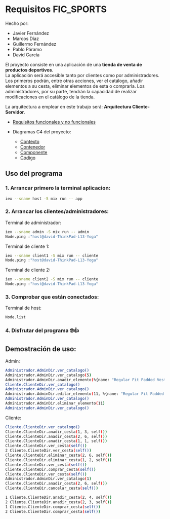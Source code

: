 # Requisitos FIC_SPORTS

Hecho por:

- Javier Fernández 
- Marcos Díaz
- Guillermo Fernández
- Pablo Páramo
- David García

El proyecto consiste en una aplicación de una **tienda de venta de productos deportivos**. </br>
La aplicación será accesible tanto por clientes como por administradores.
Los primeros podrán, entre otras acciones, ver el catálogo, añadir elementos a su cesta, eliminar elementos de esta o comprarla.
Los administradores, por su parte, tendrán la capacidad de realizar modificaciones en el catálogo de la tienda.

La arquitectura a emplear en este trabajo será: **Arquitectura Cliente-Servidor**.

- [Requisitos funcionales y no funcionales](./doc/requisitos.md)

- Diagramas C4 del proyecto:
   - [Contexto](./doc/C4contexto.jpeg) 
   - [Contenedor](./doc/C4contenedor.jpeg) 
   - [Componente](./doc/C4componente.jpeg) 
   - [Código](./doc/C4codigo.jpeg)

## Uso del programa

### 1. Arrancar primero la terminal aplicacion:
```bash
iex --sname host -S mix run -- app
```

### 2. Arrancar los clientes/administradores:

Terminal de administrador: 
```bash
iex --sname admin -S mix run -- admin
Node.ping :"host@david-ThinkPad-L13-Yoga"
```
Terminal de cliente 1:
```bash
iex --sname client1 -S mix run -- cliente
Node.ping :"host@david-ThinkPad-L13-Yoga"
```
Terminal de cliente 2:
```bash
iex --sname client2 -S mix run -- cliente
Node.ping :"host@david-ThinkPad-L13-Yoga"
```

### 3. Comprobar que están conectados: 
Terminal de host:
```bash
Node.list
```

### 4. Disfrutar del programa 🤓👍

## Demostración de uso:
Admin:
```bash
Administrador.AdminDir.ver_catalogo()
Administrador.AdminDir.ver_catalogo(5)
Administrador.AdminDir.anadir_elemento(%{name: "Regular Fit Padded Vest", category: "Tennis", stock: 4, brand: "Mizuno", price: 19.99})
Cliente.ClienteDir.ver_catalogo()
Administrador.AdminDir.ver_catalogo()
Administrador.AdminDir.editar_elemento(11, %{name: "Regular Fit Padded Vest", category: "Tennis", stock: 20, brand: "Mizuno", price: 19.99})
Administrador.AdminDir.ver_catalogo()
Administrador.AdminDir.eliminar_elemento(11)
Administrador.AdminDir.ver_catalogo()
```

Cliente:
```bash
Cliente.ClienteDir.ver_catalogo()
Cliente.ClienteDir.anadir_cesta(1, 3, self())
Cliente.ClienteDir.anadir_cesta(2, 6, self())
Cliente.ClienteDir.anadir_cesta(1, 1, self())
Cliente.ClienteDir.ver_cesta(self())
2 Cliente.ClienteDir.ver_cesta(self())
Cliente.ClienteDir.eliminar_cesta(2, 6, self())
Cliente.ClienteDir.eliminar_cesta(1, 2, self())
Cliente.ClienteDir.ver_cesta(self())
Cliente.ClienteDir.comprar_cesta(self())
Cliente.ClienteDir.ver_cesta(self())
Administrador.AdminDir.ver_catalogo(1)
Cliente.ClienteDir.anadir_cesta(2, 6, self())
Cliente.ClienteDir.cancelar_cesta(self())

1 Cliente.ClienteDir.anadir_cesta(2, 4, self())
2 Cliente.ClienteDir.anadir_cesta(2, 3, self())
1 Cliente.ClienteDir.comprar_cesta(self())
2 Cliente.ClienteDir.comprar_cesta(self())
```
